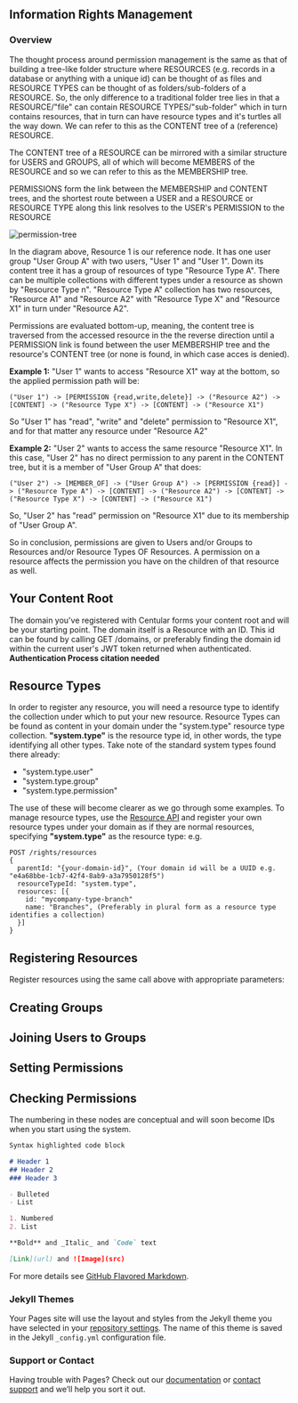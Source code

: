 ## Information Rights Management

### Overview
The thought process around permission management is the same as that of building a tree-like folder structure where
RESOURCES (e.g. records in a database or anything with a unique id) can be thought of as files and RESOURCE TYPES can be thought of as folders/sub-folders of a RESOURCE.
So, the only difference to a traditional folder tree lies in that a RESOURCE/"file" can contain RESOURCE TYPES/"sub-folder" which in turn contains resources, that in turn can have resource types and it's turtles all the way down.
We can refer to this as the CONTENT tree of a (reference) RESOURCE.

The CONTENT tree of a RESOURCE can be mirrored with a similar structure for USERS and GROUPS, all of which will become MEMBERS of the RESOURCE and so we can refer to this as the MEMBERSHIP tree.

PERMISSIONS form the link between the MEMBERSHIP and CONTENT trees, and the shortest route between a USER and a RESOURCE or RESOURCE TYPE along this link resolves to the USER's PERMISSION to the RESOURCE

<img src="http://s3-eu-west-1.amazonaws.com/centular-resources/doc-images/permission+tree.png" alt="permission-tree" class="inline"/>

In the diagram above, Resource 1 is our reference node. It has one user group "User Group A" with two users, "User 1" and "User 1". Down its content tree it has a group of resources of type "Resource Type A". There can be multiple collections with different types under a resource as shown by "Resource Type n".
"Resource Type A" collection has two resources, "Resource A1" and "Resource A2" with "Resource Type X" and "Resource X1" in turn under "Resource A2".

Permissions are evaluated bottom-up, meaning, the content tree is traversed from the accessed resource in the the reverse direction until a PERMISSION link is found between the user MEMBERSHIP tree and the resource's CONTENT tree (or none is found, in which case acces is denied).

**Example 1:** "User 1" wants to access "Resource X1" way at the bottom, so the applied permission path will be:
```
("User 1") -> [PERMISSION {read,write,delete}] -> ("Resource A2") -> [CONTENT] -> ("Resource Type X") -> [CONTENT] -> ("Resource X1")
```
So "User 1" has "read", "write" and "delete" permission to "Resource X1", and for that matter any resource under "Resource A2"

**Example 2:** "User 2" wants to access the same resource "Resource X1". In this case, "User 2" has no direct permission to any parent in the CONTENT tree, but it is a member of "User Group A" that does:
```
("User 2") -> [MEMBER_OF] -> ("User Group A") -> [PERMISSION {read}] -> ("Resource Type A") -> [CONTENT] -> ("Resource A2") -> [CONTENT] -> ("Resource Type X") -> [CONTENT] -> ("Resource X1")
```
So, "User 2" has "read" permission on "Resource X1" due to its membership of "User Group A".

So in conclusion, permissions are given to Users and/or Groups to Resources and/or Resource Types OF Resources. A permission on a resource affects the permission you have on the children of that resource as well.

## Your Content Root
The domain you've registered with Centular forms your content root and will be your starting point.
The domain itself is a Resource with an ID. This id can be found by calling GET /domains, or preferably finding the domain id within the current user's JWT token returned when authenticated.
**Authentication Process citation needed**

## Resource Types
In order to register any resource, you will need a resource type to identify the collection under which to put your new resource.
Resource Types can be found as content in your domain under the "system.type" resource type collection. **"system.type"** is the resource type id, in other words, the type identifying all other types.
Take note of the standard system types found there already:
- "system.type.user"
- "system.type.group"
- "system.type.permission"

The use of these will become clearer as we go through some examples.
To manage resource types, use the [Resource API](http://api-docs.centular.io/#/rights324532resource32types)
and register your own resource types under your domain as if they are normal resources, specifying **"system.type"** as the resource type: e.g.
```
POST /rights/resources
{
  parentId: "{your-domain-id}", (Your domain id will be a UUID e.g. "e4a68bbe-1cb7-42f4-8ab9-a3a7950128f5")
  resourceTypeId: "system.type",
  resources: [{
    id: "mycompany-type-branch"
    name: "Branches", (Preferably in plural form as a resource type identifies a collection)
  }]
}
```
## Registering Resources
Register resources using the same call above with appropriate parameters:



## Creating Groups
## Joining Users to Groups
## Setting Permissions
## Checking Permissions



The numbering in these nodes are conceptual and will soon become IDs when you start using the system.


```markdown
Syntax highlighted code block

# Header 1
## Header 2
### Header 3

- Bulleted
- List

1. Numbered
2. List

**Bold** and _Italic_ and `Code` text

[Link](url) and ![Image](src)
```

For more details see [GitHub Flavored Markdown](https://guides.github.com/features/mastering-markdown/).

### Jekyll Themes

Your Pages site will use the layout and styles from the Jekyll theme you have selected in your [repository settings](https://github.com/Centular/docs/settings). The name of this theme is saved in the Jekyll `_config.yml` configuration file.

### Support or Contact

Having trouble with Pages? Check out our [documentation](https://help.github.com/categories/github-pages-basics/) or [contact support](https://github.com/contact) and we’ll help you sort it out.
